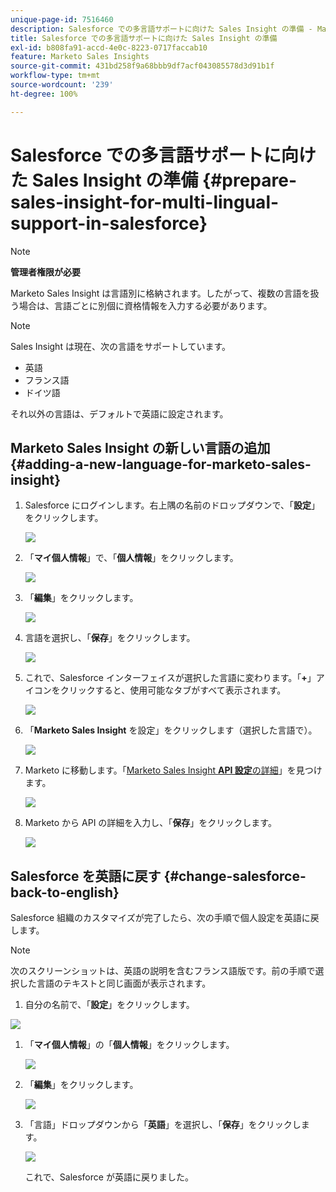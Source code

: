 ```yaml
---
unique-page-id: 7516460
description: Salesforce での多言語サポートに向けた Sales Insight の準備 - Marketo ドキュメント - 製品ドキュメント
title: Salesforce での多言語サポートに向けた Sales Insight の準備
exl-id: b808fa91-accd-4e0c-8223-0717faccab10
feature: Marketo Sales Insights
source-git-commit: 431bd258f9a68bbb9df7acf043085578d3d91b1f
workflow-type: tm+mt
source-wordcount: '239'
ht-degree: 100%

---
```


# Salesforce での多言語サポートに向けた Sales Insight の準備 {#prepare-sales-insight-for-multi-lingual-support-in-salesforce}

>[!NOTE]
>
>**管理者権限が必要**

Marketo Sales Insight は言語別に格納されます。したがって、複数の言語を扱う場合は、言語ごとに別個に資格情報を入力する必要があります。

>[!NOTE]
>
>Sales Insight は現在、次の言語をサポートしています。
>
>* 英語
>* フランス語
>* ドイツ語
>
>それ以外の言語は、デフォルトで英語に設定されます。

## Marketo Sales Insight の新しい言語の追加 {#adding-a-new-language-for-marketo-sales-insight}

1. Salesforce にログインします。右上隅の名前のドロップダウンで、「**設定**」をクリックします。

   ![](assets/image2015-7-6-16-3a5-3a6.png)

1. 「**マイ個人情報**」で、「**個人情報**」をクリックします。

   ![](assets/image2015-7-6-16-3a5-3a25.png)

1. 「**編集**」をクリックします。

   ![](assets/image2015-7-6-16-3a5-3a38.png)

1. 言語を選択し、「**保存**」をクリックします。

   ![](assets/image2015-7-6-16-3a5-3a47.png)

1. これで、Salesforce インターフェイスが選択した言語に変わります。「**+**」アイコンをクリックすると、使用可能なタブがすべて表示されます。

   ![](assets/image2015-7-6-16-3a6-3a10.png)

1. 「**Marketo Sales Insight** を設定」をクリックします（選択した言語で）。

   ![](assets/image2015-7-6-16-3a7-3a15.png)

1. Marketo に移動します。「[Marketo Sales Insight **API 設定**&#x200B;の詳細](/help/marketo/product-docs/marketo-sales-insight/msi-for-salesforce/configuration/configure-marketo-sales-insight-in-salesforce-enterprise-unlimited.md#configure-marketo-sales-insight)」を見つけます。

   ![](assets/image2015-7-6-16-3a41-3a2.png)

1. Marketo から API の詳細を入力し、「**保存**」をクリックします。

   ![](assets/image2015-7-6-16-3a7-3a43.png)

## Salesforce を英語に戻す {#change-salesforce-back-to-english}

Salesforce 組織のカスタマイズが完了したら、次の手順で個人設定を英語に戻します。

>[!NOTE]
>
>次のスクリーンショットは、英語の説明を含むフランス語版です。前の手順で選択した言語のテキストと同じ画面が表示されます。

1. 自分の名前で、「**設定**」をクリックします。

![](assets/image2015-7-6-16-3a5-3a6.png)

1. 「**マイ個人情報**」の「**個人情報**」をクリックします。

   ![](assets/image2015-7-6-16-3a8-3a3.png)

1. 「**編集**」をクリックします。

   ![](assets/image2015-7-6-16-3a8-3a19.png)

1. 「言語」ドロップダウンから「**英語**」を選択し、「**保存**」をクリックします。

   ![](assets/image2015-7-6-16-3a8-3a31.png)

   これで、Salesforce が英語に戻りました。
